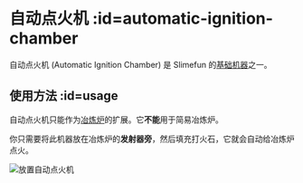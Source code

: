 # 自动点火机 :id=automatic-ignition-chamber

自动点火机 (Automatic Ignition Chamber) 是 Slimefun 的[基础机器](/Basic-Machines)之一。

## 使用方法 :id=usage

自动点火机只能作为[冶炼炉](/Smeltery)的扩展。它**不能**用于简易冶炼炉。

你只需要将此机器放在冶炼炉的**发射器旁**，然后填充打火石，它就会自动给冶炼炉点火。

![放置自动点火机](https://cdn.jsdelivr.net/gh/SlimefunGuguProject/Slimefun-Wiki@master/images/auto-ignition-chamber-setup.png ':size=50%' )
